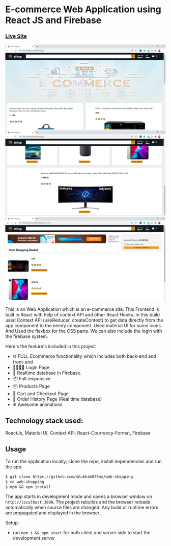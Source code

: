 
# E-commerce Web Application using React JS and Firebase

### [Live Site](https://web-shopping-d8198.web.app/)

<img src="https://github.com/shubham0794x/web-shopping/blob/main/public/1.png">

<img src="https://github.com/shubham0794x/web-shopping/blob/main/public/2.png">

<img src="https://github.com/shubham0794x/web-shopping/blob/main/public/3.png">


This is an Web Application which is an e-commerce site. This Frontend is built in React with help of context API and other React Hooks. In this build used Context API (useReducer, createContext) to get data directly from the app component to the needy component. Used material UI for some icons. And Used the flexbox for the CSS parts. We can also include the login with the firebase system.

Here's the feature's included in this project

- 🌐 FULL Ecommerce functionality which includes both back-end and front-end
- 👨‍👩‍👧‍👦 Login Page
-  📡 Realtime database in Firebase.
- 📦 Full responsive
- 📦 Products Page
- 🛒 Cart and Checkout Page
- 📝 Order History Page (Real time database)
- ❄ Awesome animations 

## Technology stack used:
ReactJs, Material UI, Context API, React-Courrency-Format, Firebase

## Usage

To run the application locally; clone the repo, install dependencies and run the app.

```
$ git clone https://github.com/shubham0794x/web-shopping
$ cd web-shopping
$ npm && npm install
```

The app starts in development mode and opens a browser window on `http://localhost:3000`. The project rebuilds and the browser reloads automatically when source files are changed. Any build or runtime errors are propagated and displayed in the browser.

Setup:
- run ```npm i && npm start``` for both client and server side to start the development server




